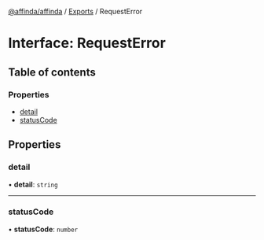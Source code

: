 [@affinda/affinda](../README.md) / [Exports](../modules.md) / RequestError

# Interface: RequestError

## Table of contents

### Properties

- [detail](RequestError.md#detail)
- [statusCode](RequestError.md#statuscode)

## Properties

### detail

• **detail**: `string`

___

### statusCode

• **statusCode**: `number`

